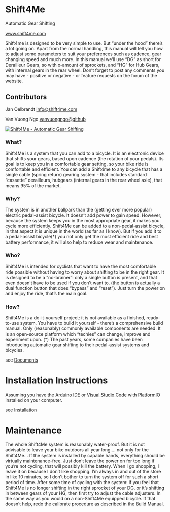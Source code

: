 # Shift4Me
Automatic Gear Shifting

www.shift4me.com

Shift4me is designed to be very simple to use. But “under the hood” there’s a lot going on. Apart from the normal handling, this manual will tell you how to adjust some parameters to suit your preferences such as cadence, gear changing speed and much more.
In this manual we’ll use “DG” as short for Derailleur Gears, so with x-amount of sprockets, and “HG” for Hub Gears, with internal gears in the rear wheel.
Don’t forget to post any comments you may have - positive or negative - or feature requests on the forum of the website.

## Contributors


Jan Oelbrandt <info@shift4me.com>

Van Vuong Ngo [vanvuongngo@github](https://github.com/vanvuongngo)

[![Shift4Me - Automatic Gear Shifting](https://img.youtube.com/vi/caMIED0Iqpo/maxresdefault.jpg)](http://www.youtube.com/watch?v=caMIED0Iqpo "Video: Shift4Me - introduction")

### What?
Shift4Me is a system that you can add to a bicycle. It is an electronic device that shifts your gears, based upon cadence (the rotation of your pedals). Its goal is to keep you in a comfortable gear setting, so your bike ride is comfortable and efficient. You can add a Shift4me to any bicycle that has a single cable (spring return) gearing system - that includes standard “cassette” derailleurs, hubgears (internal gears in the rear wheel axle), that means 95% of the market.

### Why?

The system is in another ballpark than the (getting ever more popular) electric pedal-assist bicycle. It doesn’t add power to gain speed. However, because the system keeps you in the most appropriate gear, it makes you cycle more efficiently. Shift4Me can be added to a non-pedal-assist bicycle, in that aspect it is unique in the world (as far as I know). But if you add it to a pedal-assist bicycle(*) you not only get the most efficient ride and best battery performance, it will also help to reduce wear and maintenance.

### Who?
Shift4Me is intended for cyclists that want to have the most comfortable ride possible without having to worry about shifting to be in the right gear. It is designed to be a “no-brainer”: only a single button is present, and that even doesn’t have to be used if you don’t want to. (the button is actually a dual function button that does “bypass” and “reset”). Just turn the power on and enjoy the ride, that’s the main goal.

### How?
Shift4Me is a do-it-yourself project: it is not available as a finished, ready-to-use system. You have to build it yourself - there’s a comprehensive build manual. Only (reasonably) commonly available components are needed. It is an open-source platform which “techies” can change, improve and experiment upon.
(*) The past years, some companies have been introducing automatic gear shifting to their pedal-assist systems and bicycles.

see [Documents](/documents)


# Installation Instructions

Assuming you have the [Arduino IDE](https://www.arduino.cc/) or [Visual Studio Code](https://code.visualstudio.com/) with [PlatformIO](https://www.platformio.org/) installed on your computer.

see [Installation](/installation)

# Maintenance

The whole Shift4Me system is reasonably water-proof. But it is not advisable to leave your bike outdoors all year long.... not only for the Shift4Me...
If the system is installed by capable hands, everything should be virtually maintenance-free. Just don’t leave the power on for too long if you’re not cycling, that will possibly kill the battery. When I go shopping, I leave it on because I don’t like shopping. I’m always in and out of the store in like 10 minutes, so I don’t bother to turn the system off for such a short period of time. After some time of cycling with the system: if you feel that Shift4Me is no longer shifting in the right sprocket of your DG, or it’s shifting in between gears of your HG, then first try to adjust the cable adjusters. In the same way as you would on a non-Shift4Me equipped bicycle. If that doesn’t help, redo the calibrate procedure as described in the Build Manual.
